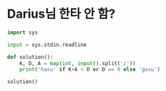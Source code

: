 # Darius님 한타 안 함?

```python
import sys

input = sys.stdin.readline

def solution():
    K, D, A = map(int, input().split('/'))
    print('hasu' if K+A < D or D == 0 else 'gosu')

solution()
```

